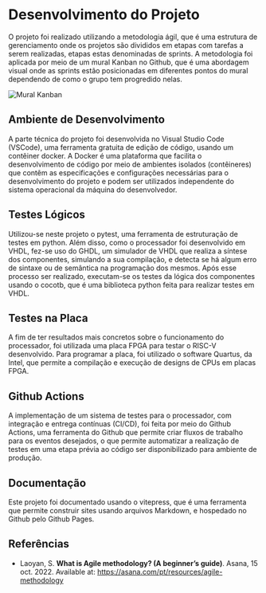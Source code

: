 # Desenvolvimento do Projeto

O projeto foi realizado utilizando a metodologia ágil, que é uma estrutura de
gerenciamento onde os projetos são divididos em etapas com tarefas a serem
realizadas, etapas estas denominadas de sprints. A metodologia foi aplicada por
meio de um mural Kanban no Github, que é uma abordagem visual onde as sprints
estão posicionadas em diferentes pontos do mural dependendo de como o grupo tem
progredido nelas.

![Mural Kanban](/images/mural_kanban.png)

## Ambiente de Desenvolvimento

A parte técnica do projeto foi desenvolvida no Visual Studio Code (VSCode), uma
ferramenta gratuita de edição de código, usando um contêiner docker. A Docker é
uma plataforma que facilita o desenvolvimento de código por meio de ambientes
isolados (contêineres) que contêm as especificações e configurações necessárias
para o desenvolvimento do projeto e podem ser utilizados independente do sistema
operacional da máquina do desenvolvedor.

## Testes Lógicos

Utilizou-se neste projeto o pytest, uma ferramenta de estruturação de testes em
python. Além disso, como o processador foi desenvolvido em VHDL, fez-se uso do
GHDL, um simulador de VHDL que realiza a síntese dos componentes, simulando a
sua compilação, e detecta se há algum erro de sintaxe ou de semântica na
programação dos mesmos. Após esse processo ser realizado, executam-se os testes
da lógica dos componentes usando o cocotb, que é uma biblioteca python feita
para realizar testes em VHDL.

## Testes na Placa

A fim de ter resultados mais concretos sobre o funcionamento do processador, foi
utilizada uma placa FPGA para testar o RISC-V desenvolvido. Para programar a
placa, foi utilizado o software Quartus, da Intel, que permite a compilação e
execução de designs de CPUs em placas FPGA.

## Github Actions

A implementação de um sistema de testes para o processador, com integração e
entrega contínuas (CI/CD), foi feita por meio do Github Actions, uma ferramenta
do Github que permite criar fluxos de trabalho para os eventos desejados, o que
permite automatizar a realização de testes em uma etapa prévia ao código ser
disponibilizado para ambiente de produção.

## Documentação

Este projeto foi documentado usando o vitepress, que é uma ferramenta que
permite construir sites usando arquivos Markdown, e hospedado no Github pelo
Github Pages.

## Referências

- Laoyan, S. **What is Agile methodology? (A beginner’s guide)**. Asana, 15
  oct. 2022. Available at: https://asana.com/pt/resources/agile-methodology
